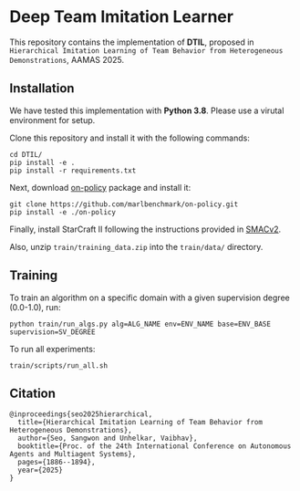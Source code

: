 # Deep Team Imitation Learner
This repository contains the implementation of **DTIL**, proposed in `Hierarchical Imitation Learning of Team Behavior from Heterogeneous Demonstrations`, AAMAS 2025.

## Installation
We have tested this implementation with **Python 3.8**. Please use a virutal environment for setup.

Clone this repository and install it with the following commands:
```
cd DTIL/
pip install -e .
pip install -r requirements.txt
```

Next, download [on-policy](https://github.com/marlbenchmark/on-policy.git) package and install it:
```
git clone https://github.com/marlbenchmark/on-policy.git
pip install -e ./on-policy
```

Finally, install StarCraft II following the instructions provided in [SMACv2](https://github.com/oxwhirl/smacv2?tab=readme-ov-file#getting-started).

Also, unzip `train/training_data.zip` into the `train/data/` directory.


## Training
To train an algorithm on a specific domain with a given supervision degree (0.0-1.0), run:
```
python train/run_algs.py alg=ALG_NAME env=ENV_NAME base=ENV_BASE supervision=SV_DEGREE
```

To run all experiments: 
```
train/scripts/run_all.sh
```

## Citation
```
@inproceedings{seo2025hierarchical,
  title={Hierarchical Imitation Learning of Team Behavior from Heterogeneous Demonstrations},
  author={Seo, Sangwon and Unhelkar, Vaibhav},
  booktitle={Proc. of the 24th International Conference on Autonomous Agents and Multiagent Systems},
  pages={1886--1894},
  year={2025}
}
```